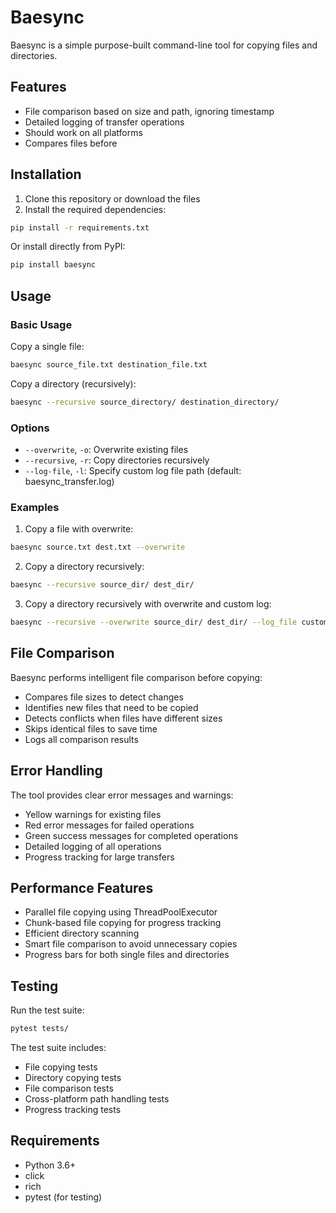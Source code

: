 # Baesync

Baesync is a simple purpose-built command-line tool for copying files and directories.

## Features
- File comparison based on size and path, ignoring timestamp
- Detailed logging of transfer operations
- Should work on all platforms
- Compares files before 

## Installation

1. Clone this repository or download the files
2. Install the required dependencies:
```bash
pip install -r requirements.txt
```

Or install directly from PyPI:
```bash
pip install baesync
```

## Usage

### Basic Usage

Copy a single file:
```bash
baesync source_file.txt destination_file.txt
```

Copy a directory (recursively):
```bash
baesync --recursive source_directory/ destination_directory/
```

### Options

- `--overwrite`, `-o`: Overwrite existing files
- `--recursive`, `-r`: Copy directories recursively
- `--log-file`, `-l`: Specify custom log file path (default: baesync_transfer.log)

### Examples

1. Copy a file with overwrite:
```bash
baesync source.txt dest.txt --overwrite
```

2. Copy a directory recursively:
```bash
baesync --recursive source_dir/ dest_dir/
```

3. Copy a directory recursively with overwrite and custom log:
```bash
baesync --recursive --overwrite source_dir/ dest_dir/ --log_file custom.log
```

## File Comparison

Baesync performs intelligent file comparison before copying:
- Compares file sizes to detect changes
- Identifies new files that need to be copied
- Detects conflicts when files have different sizes
- Skips identical files to save time
- Logs all comparison results

## Error Handling

The tool provides clear error messages and warnings:
- Yellow warnings for existing files
- Red error messages for failed operations
- Green success messages for completed operations
- Detailed logging of all operations
- Progress tracking for large transfers

## Performance Features

- Parallel file copying using ThreadPoolExecutor
- Chunk-based file copying for progress tracking
- Efficient directory scanning
- Smart file comparison to avoid unnecessary copies
- Progress bars for both single files and directories

## Testing

Run the test suite:
```bash
pytest tests/
```

The test suite includes:
- File copying tests
- Directory copying tests
- File comparison tests
- Cross-platform path handling tests
- Progress tracking tests

## Requirements

- Python 3.6+
- click
- rich
- pytest (for testing) 